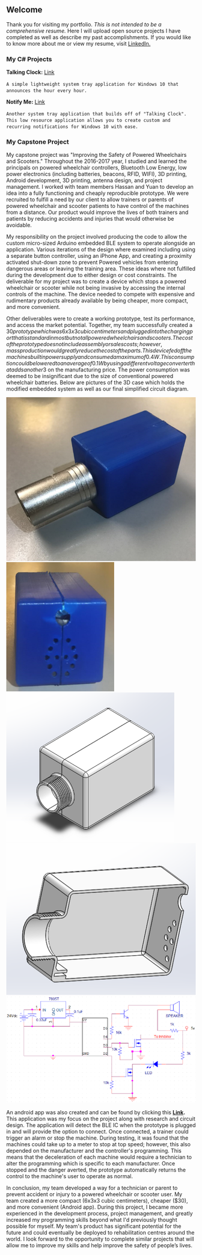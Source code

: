 ## Welcome

Thank you for visiting my portfolio. _This is not intended to be a comprehensive resume._ Here I will upload open source projects I have completed as well as describe my past accomplishments. If you would like to know more about me or view my resume, visit [LinkedIn.](https://www.linkedin.com/in/joshglenen/)

### My C# Projects

**Talking Clock:** [Link](https://github.com/joshglenen/Portfolio/blob/Talking-Clock/Downloads/Talk_Clk_Portable.zip)
  
`A simple lightweight system tray application for Windows 10 that announces the hour every hour.`

**Notify Me:** [Link](https://example.com)

`Another system tray application that builds off of "Talking Clock". This low resource application allows you to create custom and       recurring notifications for Windows 10 with ease.`


### My Capstone Project

My capstone project was "Improving the Safety of Powered Wheelchairs and Scooters." Throughout the 2016-2017 year, I studied and learned the principals on powered wheelchair controllers, Bluetooth Low Energy, low power electronics (including batteries, beacons, RFID, WIFI), 3D printing, Android development, 3D printing, antenna design, and project management. I worked with team members Hassan and Yuan to develop an idea into a fully functioning and cheaply reproducible prototype. We were recruited to fulfill a need by our client to allow trainers or parents of powered wheelchair and scooter patients to have control of the machines from a distance. Our product would improve the lives of both trainers and patients by reducing accidents and injuries that would otherwise be avoidable.

My responsibility on the project involved producing the code to allow the custom micro-sized Arduino embedded BLE system to operate alongside an application. Various iterations of the design where examined including using a separate button controller, using an iPhone App, and creating a proximity activated shut-down zone to prevent Powered vehicles from entering dangerous areas or leaving the training area. These ideas where not fulfilled during the development due to either design or cost constraints. The deliverable for my project was to create a device which stops a powered wheelchair or scooter while not being invasive by accessing the internal controls of the machine. The device needed to compete with expensive and rudimentary products already available by being cheaper, more compact, and more convenient.

Other deliverables were to create a working prototype, test its performance, and access the market potential. Together, my team successfully created a $30 prototype which was 6x3x3 cubic centimeters and plugged into the charging port that is standard in most but not all powered wheelchairs and scooters. The cost of the prototype does not include assembly or sales costs; however, mass production would greatly reduce the cost of the parts. This device fed off the machines built in power supply and consumed a maximum of 0.4W. This consumption could be lowered to an average of 0.1W by using a different voltage converter that adds another 3$ on the manufacturing price. The power consumption was deemed to be insignificant due to the size of conventional powered wheelchair batteries. Below are pictures of the 3D case which holds the modified embedded system as well as our final simplified circuit diagram.

<img src="Capstone Project/image001.png" class="img-responsive" alt="" />
<img src="Capstone Project/image003.png" class="img-responsive" alt="" />
<img src="Capstone Project/image005.png" class="img-responsive" alt="" />
<img src="Capstone Project/image007.png" class="img-responsive" alt="" />
<img src="Capstone Project/image009.png" class="img-responsive" alt="" />

An android app was also created and can be found by clicking this **[Link](https://play.google.com/store/apps/details?id=tartanrehab.timeoutbutton&hl=en).** This application was my focus on the project along with research and circuit design. The application will detect the BLE IC when the prototype is plugged in and will provide the option to connect. Once connected, a trainer could trigger an alarm or stop the machine. During testing, it was found that the machines could take up to a meter to stop at top speed; however, this also depended on the manufacturer and the controller's programming. This means that the deceleration of each machine would require a technician to alter the programming which is specific to each manufacturer. Once stopped and the danger averted, the prototype automatically returns the control to the machine's user to operate as normal.

In conclusion, my team developed a way for a technician or parent to prevent accident or injury to a powered wheelchair or scooter user. My team created a more compact (6x3x3 cubic centimeters), cheaper ($30), and more convenient (Android app). During this project, I became more experienced in the development process, project management, and greatly increased my programming skills beyond what I'd previously thought possible for myself. My team's product has significant potential for the future and could eventually be deployed to rehabilitation centres around the world. I look forward to the opportunity to complete similar projects that will allow me to improve my skills and help improve the safety of people’s lives.


